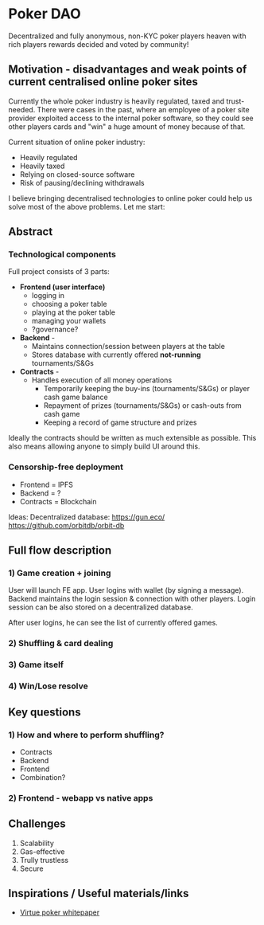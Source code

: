 # Poker DAO
Decentralized and fully anonymous, non-KYC poker players heaven with
rich players rewards decided and voted by community!

## Motivation - disadvantages and weak points of current centralised online poker sites
Currently the whole poker industry is heavily regulated, taxed and
trust-needed. There were cases in the past, where an employee of a
poker site provider exploited access to the internal poker software,
so they could see other players cards and "win" a huge amount of money
because of that.

Current situation of online poker industry:
- Heavily regulated
- Heavily taxed
- Relying on closed-source software
- Risk of pausing/declining withdrawals

I believe bringing decentralised technologies to online poker could help
us solve most of the above problems. Let me start:

## Abstract

### Technological components
Full project consists of 3 parts:
- **Frontend (user interface)**
  - logging in
  - choosing a poker table
  - playing at the poker table
  - managing your wallets
  - ?governance?
- **Backend** -
  - Maintains connection/session between players at the table
  - Stores database with currently offered **not-running** tournaments/S&Gs
- **Contracts** -
  - Handles execution of all money operations
    - Temporarily keeping the buy-ins (tournaments/S&Gs) or player cash game balance
    - Repayment of prizes (tournaments/S&Gs) or cash-outs from cash game
    - Keeping a record of game structure and prizes

Ideally the contracts should be written as much extensible as possible.
This also means allowing anyone to simply build UI around this.

### Censorship-free deployment
- Frontend = IPFS
- Backend = ?
- Contracts = Blockchain

Ideas: Decentralized database:
https://gun.eco/
https://github.com/orbitdb/orbit-db

## Full flow description

### 1) Game creation + joining
User will launch FE app. User logins with wallet (by signing a message).
Backend maintains the login session & connection with other players.
Login session can be also stored on a decentralized database.

After user logins, he can see the list of currently offered games.


### 2) Shuffling & card dealing

### 3) Game itself

### 4) Win/Lose resolve


## Key questions

### 1) How and where to perform shuffling?
- Contracts
- Backend
- Frontend
- Combination?

### 2) Frontend - webapp vs native apps


## Challenges
1) Scalability
2) Gas-effective
3) Trully trustless
4) Secure

## Inspirations / Useful materials/links
- [Virtue poker whitepaper](https://virtue.poker/public/whitepaper.pdf)

